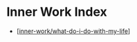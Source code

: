 # Inner Work Index

- [[inner-work/what-do-i-do-with-my-life]]

[//begin]: # "Autogenerated link references for markdown compatibility"
[inner-work/what-do-i-do-with-my-life]: what-do-i-do-with-my-life "What do I do with my life?"
[//end]: # "Autogenerated link references"